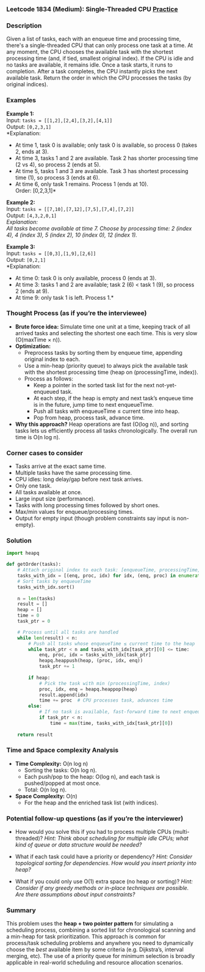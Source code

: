 ### Leetcode 1834 (Medium): Single-Threaded CPU [Practice](https://leetcode.com/problems/single-threaded-cpu)

### Description  
Given a list of tasks, each with an enqueue time and processing time, there's a single-threaded CPU that can only process one task at a time. At any moment, the CPU chooses the available task with the shortest processing time (and, if tied, smallest original index). If the CPU is idle and no tasks are available, it remains idle. Once a task starts, it runs to completion. After a task completes, the CPU instantly picks the next available task. Return the order in which the CPU processes the tasks (by original indices).

### Examples  

**Example 1:**  
Input: `tasks = [[1,2],[2,4],[3,2],[4,1]]`  
Output: `[0,2,3,1]`  
*Explanation:  
- At time 1, task 0 is available; only task 0 is available, so process 0 (takes 2, ends at 3).  
- At time 3, tasks 1 and 2 are available. Task 2 has shorter processing time (2 vs 4), so process 2 (ends at 5).  
- At time 5, tasks 1 and 3 are available. Task 3 has shortest processing time (1), so process 3 (ends at 6).  
- At time 6, only task 1 remains. Process 1 (ends at 10).  
Order: [0,2,3,1]*

**Example 2:**  
Input: `tasks = [[7,10],[7,12],[7,5],[7,4],[7,2]]`  
Output: `[4,3,2,0,1]`  
*Explanation:  
All tasks become available at time 7. Choose by processing time: 2 (index 4), 4 (index 3), 5 (index 2), 10 (index 0), 12 (index 1).*

**Example 3:**  
Input: `tasks = [[0,3],[1,9],[2,6]]`  
Output: `[0,2,1]`  
*Explanation:  
- At time 0: task 0 is only available, process 0 (ends at 3).  
- At time 3: tasks 1 and 2 are available; task 2 (6) < task 1 (9), so process 2 (ends at 9).  
- At time 9: only task 1 is left. Process 1.*

### Thought Process (as if you’re the interviewee)  
- **Brute force idea:** Simulate time one unit at a time, keeping track of all arrived tasks and selecting the shortest one each time. This is very slow (O(maxTime × n)).
- **Optimization:**  
  - Preprocess tasks by sorting them by enqueue time, appending original index to each.
  - Use a min-heap (priority queue) to always pick the available task with the shortest processing time (heap on (processingTime, index)).
  - Process as follows:  
    - Keep a pointer in the sorted task list for the next not-yet-enqueued task.
    - At each step, if the heap is empty and next task’s enqueue time is in the future, jump time to next enqueueTime.
    - Push all tasks with enqueueTime ≤ current time into heap.
    - Pop from heap, process task, advance time.
- **Why this approach?** Heap operations are fast (O(log n)), and sorting tasks lets us efficiently process all tasks chronologically. The overall run time is O(n log n).

### Corner cases to consider  
- Tasks arrive at the exact same time.
- Multiple tasks have the same processing time.
- CPU idles: long delay/gap before next task arrives.
- Only one task.
- All tasks available at once.
- Large input size (performance).
- Tasks with long processing times followed by short ones.
- Max/min values for enqueue/processing times.
- Output for empty input (though problem constraints say input is non-empty).

### Solution

```python
import heapq

def getOrder(tasks):
    # Attach original index to each task: [enqueueTime, processingTime, index]
    tasks_with_idx = [(enq, proc, idx) for idx, (enq, proc) in enumerate(tasks)]
    # Sort tasks by enqueueTime
    tasks_with_idx.sort()
    
    n = len(tasks)
    result = []
    heap = []
    time = 0
    task_ptr = 0

    # Process until all tasks are handled
    while len(result) < n:
        # Push all tasks whose enqueueTime ≤ current time to the heap
        while task_ptr < n and tasks_with_idx[task_ptr][0] <= time:
            enq, proc, idx = tasks_with_idx[task_ptr]
            heapq.heappush(heap, (proc, idx, enq))
            task_ptr += 1
        
        if heap:
            # Pick the task with min (processingTime, index)
            proc, idx, enq = heapq.heappop(heap)
            result.append(idx)
            time += proc  # CPU processes task, advances time
        else:
            # If no task is available, fast-forward time to next enqueueTime
            if task_ptr < n:
                time = max(time, tasks_with_idx[task_ptr][0])
            
    return result
```

### Time and Space complexity Analysis  

- **Time Complexity:** O(n log n)  
  - Sorting the tasks: O(n log n).
  - Each push/pop to the heap: O(log n), and each task is pushed/popped at most once.
  - Total: O(n log n).
- **Space Complexity:** O(n)  
  - For the heap and the enriched task list (with indices).

### Potential follow-up questions (as if you’re the interviewer)  

- How would you solve this if you had to process multiple CPUs (multi-threaded)?
  *Hint: Think about scheduling for multiple idle CPUs; what kind of queue or data structure would be needed?*

- What if each task could have a priority or dependency?
  *Hint: Consider topological sorting for dependencies. How would you insert priority into heap?*

- What if you could only use O(1) extra space (no heap or sorting)?
  *Hint: Consider if any greedy methods or in-place techniques are possible. Are there assumptions about input constraints?*

### Summary
This problem uses the **heap + two pointer pattern** for simulating a scheduling process, combining a sorted list for chronological scanning and a min-heap for task prioritization. This approach is common for process/task scheduling problems and anywhere you need to dynamically choose the *best* available item by some criteria (e.g. Dijkstra’s, interval merging, etc). The use of a priority queue for minimum selection is broadly applicable in real-world scheduling and resource allocation scenarios.